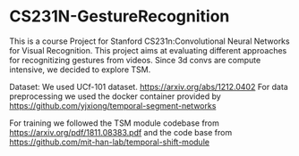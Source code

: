 # CS231N-GestureRecognition

This is a course Project for Stanford CS231n:Convolutional Neural Networks for Visual Recognition.
This project aims at evaluating different approaches for recognitizing gestures from videos. Since 3d convs are compute intensive, we decided to explore TSM. 

Dataset: We used UCf-101 dataset. https://arxiv.org/abs/1212.0402
For data preprocessing we used the docker container provided by https://github.com/yjxiong/temporal-segment-networks

For training we followed the TSM module codebase from https://arxiv.org/pdf/1811.08383.pdf and the code base from https://github.com/mit-han-lab/temporal-shift-module
